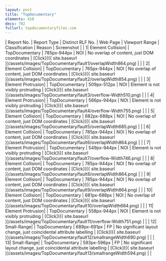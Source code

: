 ```yaml
---
layout: post
title: "TopDocumentary"
elements: 410
decs: 702
fullurl: topdocumentaryfilms.com
---
```

| Report No. | Report Type | Distinct RLF No. | Web Page | Viewport Range | Classification | Reason | Screenshot |
| 1| Element Collision| | TopDocumentary | 785px-944px | NOI | No overlap of content, just DOM coordinates | [Click]({{ site.baseurl }}/assets/images/TopDocumentary/fault1/overlapWidth864.png) | |
| 2| Element Collision| | TopDocumentary | 765px-944px | NOI | No overlap of content, just DOM coordinates | [Click]({{ site.baseurl }}/assets/images/TopDocumentary/fault2/overlapWidth854.png) | |
| 3| Element Protrusion| | TopDocumentary | 509px-512px | NOI | Element is not visibly protruding | [Click]({{ site.baseurl }}/assets/images/TopDocumentary/fault3/overflow-Width510.png) | |
| 4| Element Protrusion| | TopDocumentary | 566px-944px | NOI | Element is not visibly protruding | [Click]({{ site.baseurl }}/assets/images/TopDocumentary/fault4/overflow-Width755.png) | |
| 5| Element Collision| | TopDocumentary | 682px-688px | NOI | No overlap of content, just DOM coordinates | [Click]({{ site.baseurl }}/assets/images/TopDocumentary/fault5/overlapWidth685.png) | |
| 6| Element Collision| | TopDocumentary | 785px-944px | NOI | No overlap of content, just DOM coordinates | [Click]({{ site.baseurl }}/assets/images/TopDocumentary/fault6/overlapWidth864.png) | |
| 7| Element Protrusion| | TopDocumentary | 549px-944px | NOI | Element is not visibly protruding | [Click]({{ site.baseurl }}/assets/images/TopDocumentary/fault7/overflow-Width746.png) | |
| 8| Element Collision| | TopDocumentary | 785px-944px | NOI | No overlap of content, just DOM coordinates | [Click]({{ site.baseurl }}/assets/images/TopDocumentary/fault8/overlapWidth864.png) | |
| 9| Element Collision| | TopDocumentary | 785px-944px | NOI | No overlap of content, just DOM coordinates | [Click]({{ site.baseurl }}/assets/images/TopDocumentary/fault9/overlapWidth864.png) | |
| 10| Element Collision| | TopDocumentary | 681px-688px | NOI | No overlap of content, just DOM coordinates | [Click]({{ site.baseurl }}/assets/images/TopDocumentary/fault10/overlapWidth684.png) | |
| 11| Element Protrusion| | TopDocumentary | 558px-944px | NOI | Element is not visibly protruding | [Click]({{ site.baseurl }}/assets/images/TopDocumentary/fault11/overflow-Width751.png) | |
| 12| Small-Range| | TopDocumentary | 689px-691px | FP | No significant layout change, just coincidental attribute labelling | [Click]({{ site.baseurl }}/assets/images/TopDocumentary/fault12/smallrangeWidth690.png) | |
| 13| Small-Range| | TopDocumentary | 593px-596px | FP | No significant layout change, just coincidental attribute labelling | [Click]({{ site.baseurl }}/assets/images/TopDocumentary/fault13/smallrangeWidth594.png) | |
